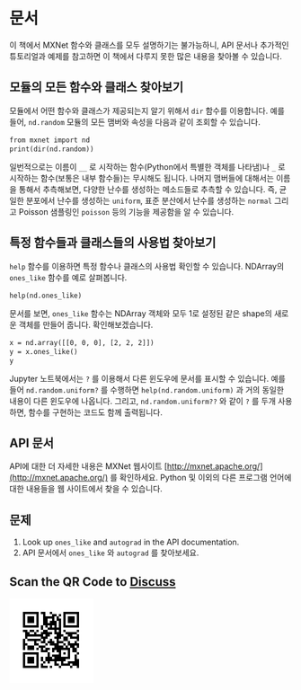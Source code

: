 # 문서

이 책에서 MXNet 함수와 클래스를 모두 설명하기는 불가능하니, API 문서나 추가적인 튜토리얼과 예제를 참고하면 이 책에서 다루지 못한 많은 내용을 찾아볼 수 있습니다.

## 모듈의 모든 함수와 클래스 찾아보기

모듈에서 어떤 함수와 클래스가 제공되는지 알기 위해서 `dir` 함수를 이용합니다. 예를 들어, `nd.random` 모듈의 모든 맴버와 속성을 다음과 같이 조회할 수 있습니다.

```{.python .input  n=1}
from mxnet import nd
print(dir(nd.random))
```

일번적으로는 이름이 `__` 로 시작하는 함수(Python에서 특별한 객체를 나타냄)나 `_` 로 시작하는 함수(보통은 내부 함수들)는 무시해도 됩니다. 나머지 맴버들에 대해서는 이름을 통해서 추측해보면, 다양한 난수를 생성하는 메소드들로 추측할 수 있습니다. 즉, 균일한 분포에서 난수를 생성하는 `uniform`, 표준 분산에서 난수를 생성하는 `normal` 그리고 Poisson 샘플링인 `poisson` 등의 기능을 제공함을 알 수 있습니다.

## 특정 함수들과 클래스들의 사용법 찾아보기

`help` 함수를 이용하면 특정 함수나 클래스의 사용법 확인할 수 있습니다. NDArray의 `ones_like` 함수를 예로 살펴봅니다.

```{.python .input}
help(nd.ones_like)
```

문서를 보면, `ones_like` 함수는 NDArray 객체와 모두 1로 설정된 같은 shape의 새로운 객체를 만들어 줍니다. 확인해보겠습니다.

```{.python .input}
x = nd.array([[0, 0, 0], [2, 2, 2]])
y = x.ones_like()
y
```

Jupyter 노트북에서는 `?` 를 이용해서 다른 윈도우에 문서를 표시할 수 있습니다. 예를 들어 `nd.random.uniform?` 를 수행하면 `help(nd.random.uniform)` 과 거의 동일한 내용이 다른 윈도우에 나옵니다. 그리고, `nd.random.uniform??` 와 같이 `?` 를 두개 사용하면, 함수를 구현하는 코드도 함께 출력됩니다.

##  API 문서

API에 대한 더 자세한 내용은 MXNet 웹사이트 [http://mxnet.apache.org/](http://mxnet.apache.org/) 를 확인하세요. Python 및 이외의 다른 프로그램 언어에 대한 내용들을 웹 사이트에서 찾을 수 있습니다.

## 문제

1. Look up `ones_like` and `autograd` in the API documentation.
1. API 문서에서 `ones_like` 와 `autograd` 를 찾아보세요.

## Scan the QR Code to [Discuss](https://discuss.mxnet.io/t/2322)

![](../img/qr_lookup-api.svg)
